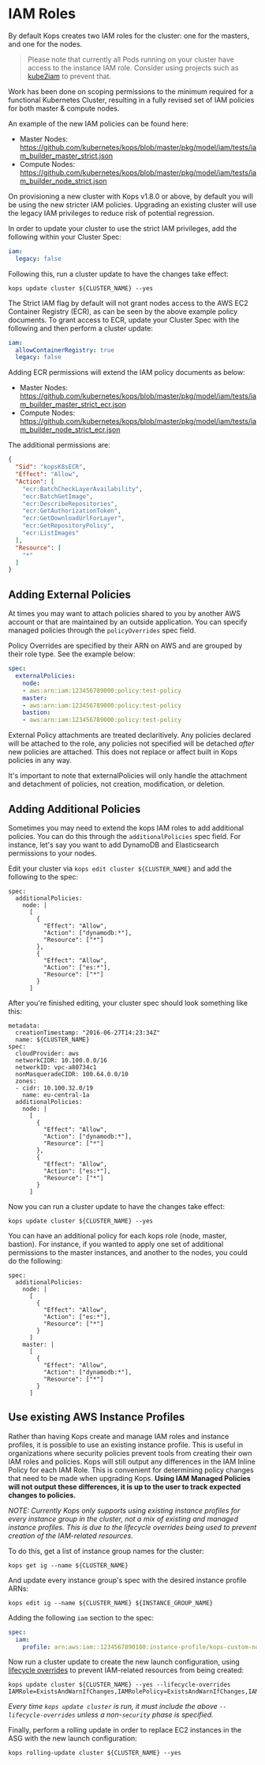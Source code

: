 # IAM Roles

By default Kops creates two IAM roles for the cluster: one for the masters, and one for the nodes.

> Please note that currently all Pods running on your cluster have access to the instance IAM role.
> Consider using projects such as [kube2iam](https://github.com/jtblin/kube2iam) to prevent that.

Work has been done on scoping permissions to the minimum required for a functional Kubernetes Cluster, resulting in a fully revised set of IAM policies for both master & compute nodes.

An example of the new IAM policies can be found here:

- Master Nodes: https://github.com/kubernetes/kops/blob/master/pkg/model/iam/tests/iam_builder_master_strict.json
- Compute Nodes: https://github.com/kubernetes/kops/blob/master/pkg/model/iam/tests/iam_builder_node_strict.json

On provisioning a new cluster with Kops v1.8.0 or above, by default you will be using the new stricter IAM policies. Upgrading an existing cluster will use the legacy IAM privileges to reduce risk of potential regression.

In order to update your cluster to use the strict IAM privileges, add the following within your Cluster Spec:
```yaml
iam:
  legacy: false
```

Following this, run a cluster update to have the changes take effect:

```
kops update cluster ${CLUSTER_NAME} --yes
```

The Strict IAM flag by default will not grant nodes access to the AWS EC2 Container Registry (ECR), as can be seen by the above example policy documents. To grant access to ECR, update your Cluster Spec with the following and then perform a cluster update:
```yaml
iam:
  allowContainerRegistry: true
  legacy: false
```

Adding ECR permissions will extend the IAM policy documents as below:
- Master Nodes: https://github.com/kubernetes/kops/blob/master/pkg/model/iam/tests/iam_builder_master_strict_ecr.json
- Compute Nodes: https://github.com/kubernetes/kops/blob/master/pkg/model/iam/tests/iam_builder_node_strict_ecr.json

The additional permissions are:
```json
{
  "Sid": "kopsK8sECR",
  "Effect": "Allow",
  "Action": [
    "ecr:BatchCheckLayerAvailability",
    "ecr:BatchGetImage",
    "ecr:DescribeRepositories",
    "ecr:GetAuthorizationToken",
    "ecr:GetDownloadUrlForLayer",
    "ecr:GetRepositoryPolicy",
    "ecr:ListImages"
  ],
  "Resource": [
    "*"
  ]
}
```

## Adding External Policies

At times you may want to attach policies shared to you by another AWS account or that are maintained by an outside application. You can specify managed policies through the `policyOverrides` spec field.

Policy Overrides are specified by their ARN on AWS and are grouped by their role type. See the example below:

```yaml
spec:
  externalPolicies:
    node:
    - aws:arn:iam:123456789000:policy:test-policy
    master:
    - aws:arn:iam:123456789000:policy:test-policy
    bastion:
    - aws:arn:iam:123456789000:policy:test-policy
```

External Policy attachments are treated declaritively. Any policies declared will be attached to the role, any policies not specified will be detached _after_ new policies are attached. This does not replace or affect built in Kops policies in any way.

It's important to note that externalPolicies will only handle the attachment and detachment of policies, not creation, modification, or deletion.

## Adding Additional Policies

Sometimes you may need to extend the kops IAM roles to add additional policies. You can do this
through the `additionalPolicies` spec field. For instance, let's say you want
to add DynamoDB and Elasticsearch permissions to your nodes.

Edit your cluster via `kops edit cluster ${CLUSTER_NAME}` and add the following to the spec:

```
spec:
  additionalPolicies:
    node: |
      [
        {
          "Effect": "Allow",
          "Action": ["dynamodb:*"],
          "Resource": ["*"]
        },
        {
          "Effect": "Allow",
          "Action": ["es:*"],
          "Resource": ["*"]
        }
      ]
```

After you're finished editing, your cluster spec should look something like this:

```
metadata:
  creationTimestamp: "2016-06-27T14:23:34Z"
  name: ${CLUSTER_NAME}
spec:
  cloudProvider: aws
  networkCIDR: 10.100.0.0/16
  networkID: vpc-a80734c1
  nonMasqueradeCIDR: 100.64.0.0/10
  zones:
  - cidr: 10.100.32.0/19
    name: eu-central-1a
  additionalPolicies:
    node: |
      [
        {
          "Effect": "Allow",
          "Action": ["dynamodb:*"],
          "Resource": ["*"]
        },
        {
          "Effect": "Allow",
          "Action": ["es:*"],
          "Resource": ["*"]
        }
      ]
```

Now you can run a cluster update to have the changes take effect:

```
kops update cluster ${CLUSTER_NAME} --yes
```

You can have an additional policy for each kops role (node, master, bastion). For instance, if you wanted to apply one set of additional permissions to the master instances, and another to the nodes, you could do the following:

```
spec:
  additionalPolicies:
    node: |
      [
        {
          "Effect": "Allow",
          "Action": ["es:*"],
          "Resource": ["*"]
        }
      ]
    master: |
      [
        {
          "Effect": "Allow",
          "Action": ["dynamodb:*"],
          "Resource": ["*"]
        }
      ]
```

## Use existing AWS Instance Profiles

Rather than having Kops create and manage IAM roles and instance profiles, it is possible to use an existing instance profile. This is useful in organizations where security policies prevent tools from creating their own IAM roles and policies.
Kops will still output any differences in the IAM Inline Policy for each IAM Role.
This is convenient for determining policy changes that need to be made when upgrading Kops.
**Using IAM Managed Policies will not output these differences, it is up to the user to track expected changes to policies.**

*NOTE: Currently Kops only supports using existing instance profiles for every instance group in the cluster, not a mix of existing and managed instance profiles.
This is due to the lifecycle overrides being used to prevent creation of the IAM-related resources.*

To do this, get a list of instance group names for the cluster:

```
kops get ig --name ${CLUSTER_NAME}
```

And update every instance group's spec with the desired instance profile ARNs:

```
kops edit ig --name ${CLUSTER_NAME} ${INSTANCE_GROUP_NAME}
```

Adding the following `iam` section to the spec:

```yaml
spec:
  iam:
    profile: arn:aws:iam::1234567890108:instance-profile/kops-custom-node-role
```

Now run a cluster update to create the new launch configuration, using [lifecycle overrides](./cli/kops_update_cluster.md#options) to prevent IAM-related resources from being created:

```
kops update cluster ${CLUSTER_NAME} --yes --lifecycle-overrides IAMRole=ExistsAndWarnIfChanges,IAMRolePolicy=ExistsAndWarnIfChanges,IAMInstanceProfileRole=ExistsAndWarnIfChanges
```

*Every time `kops update cluster` is run, it must include the above `--lifecycle-overrides` unless a non-`security` phase is specified.*

Finally, perform a rolling update in order to replace EC2 instances in the ASG with the new launch configuration:

```
kops rolling-update cluster ${CLUSTER_NAME} --yes
```
